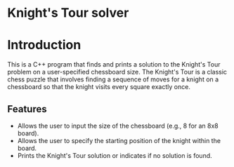 # Knight's Tour solver

# Introduction

This is a C++ program that finds and prints a solution to the Knight's Tour problem on a user-specified chessboard size. The Knight's Tour is a classic chess puzzle that involves finding a sequence of moves for a knight on a chessboard so that the knight visits every square exactly once.

## Features

- Allows the user to input the size of the chessboard (e.g., 8 for an 8x8 board).
- Allows the user to specify the starting position of the knight within the board.
- Prints the Knight's Tour solution or indicates if no solution is found.
